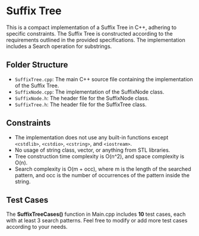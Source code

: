 # Suffix Tree 

This is a compact implementation of a Suffix Tree in C++, adhering to specific constraints. The Suffix Tree is constructed according to the requirements outlined in the provided specifications. The implementation includes a Search operation for substrings.

## Folder Structure
- `SuffixTree.cpp`: The main C++ source file containing the implementation of the Suffix Tree.
- `SuffixNode.cpp`: The implementation of the SuffixNode class.
- `SuffixNode.h`: The header file for the SuffixNode class.
- `SuffixTree.h`: The header file for the SuffixTree class.
## Constraints

- The implementation does not use any built-in functions except `<cstdlib>`, `<cstdio>`, `<cstring>`, and `<iostream>`.
- No usage of string class, vector, or anything from STL libraries.
- Tree construction time complexity is O(n^2), and space complexity is O(n).
- Search complexity is O(m + occ), where m is the length of the searched pattern, and occ is the number of occurrences of the pattern inside the string.

## Test Cases
The **SuffixTreeCases()** function in Main.cpp includes **10** test cases, each with at least 3 search patterns. Feel free to modify or add more test cases according to your needs.
